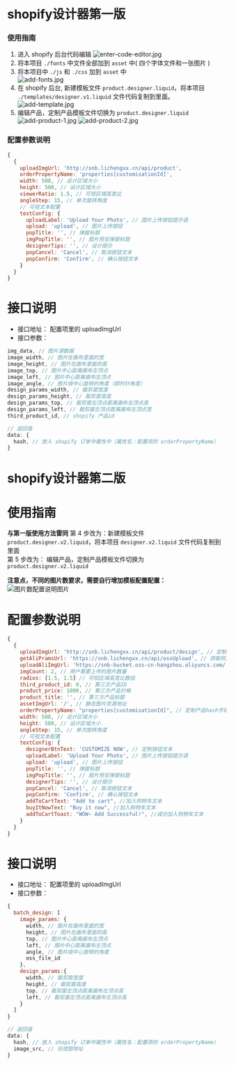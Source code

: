 # shopify设计器第一版

### 使用指南
  1. 进入 shopify 后台代码编辑
  ![enter-code-editor.jpg](./img/enter-code-editor.jpg)  
  2. 将本项目 `./fonts` 中文件全部加到 `asset` 中( 四个字体文件和一张图片 )  
  3. 将本项目中 `./js` 和 `./css` 加到 `asset` 中  
  ![add-fonts.jpg](./img/add-fonts.jpg)
  4. 在 shopify 后台, 新建模板文件 `product.designer.liquid`，将本项目 `./templates/designer.v1.liquid` 文件代码复制到里面。  
  ![add-template.jpg](./img/add-template.jpg)
  5. 编辑产品，定制产品模板文件切换为 `product.designer.liquid`  
  ![add-product-1.jpg](./img/add-product-1.jpg)
  ![add-product-2.jpg](./img/add-product-2.jpg)


### 配置参数说明
```javascript
{
  {
    uploadImgUrl: 'http://snb.lichengxx.cn/api/product',
    orderPropertyName: 'properties[customisationId]',
    width: 500, // 设计区域大小
    height: 500, // 设计区域大小
    viewerRatio: 1.5, // 可视区域高宽比
    angleStep: 15, // 单次旋转角度
    // 可视文本配置
    textConfig: {
      uploadLabel: 'Upload Your Photo', // 图片上传按钮提示语
      upload: 'upload', // 图片上传按钮
      popTitle: '', // 弹窗标题
      imgPopTitle: '', // 图片预览弹窗标题
      designerTips: '', // 设计提示
      popCancel: 'Cancel', // 取消按钮文本
      popConfirm: 'Confirm', // 确认按钮文本
    }
  }
}

```

# 接口说明
- 接口地址： 配置项里的 uploadImgUrl
- 接口参数： 
```javascript
img_data, // 图片源数据
image_width, // 图片在画布里面的宽
image_height, // 图片在画布里面的高
image_top, // 图片中心距离画布左顶点
image_left, // 图片中心距离画布左顶点
image_angle, // 图片绕中心旋转的角度（顺时针角度）
design_params_width, // 裁剪窗宽度
design_params_height, // 裁剪窗高度
design_params_top, // 裁剪窗左顶点距离画布左顶点高
design_params_left, // 裁剪窗左顶点距离画布左顶点宽
third_product_id, // shopify 产品id

// 返回值
data: {
  hash, // 放入 shopify 订单中属性中（属性名：配置项的 orderPropertyName）
}
```


# shopify设计器第二版


# 使用指南
**与第一版使用方法雷同**
第 4 步改为：新建模板文件 `product.designer.v2.liquid`，将本项目 `designer.v2.liquid` 文件代码复制到里面  
第 5 步改为： 编辑产品，定制产品模板文件切换为 `product.designer.v2.liquid`  

**注意点，不同的图片数要求，需要自行增加模板配置配置：**
![图片数配置说明图片](./img/img-count-tips.jpg)


# 配置参数说明
```javascript
{
  {
    uploadImgUrl: 'http://snb.lichengxx.cn/api/product/design', // 定制图片交互地址
    getAliPramsUrl: 'https://snb.lichengxx.cn/api/ossUpload', // 获取阿里云参数地址
    uploadAliImgUrl: 'https://snb-bucket.oss-cn-hangzhou.aliyuncs.com/', // 阿里云上传地址
    imgCount: 2, // 用户需要上传的图片数量
    radios: [1.5, 1.5] // 可视区域高宽比数组
    third_product_id: 0, // 第三方产品ID
    product_price: 1000, // 第三方产品价格
    product_title: '', // 第三方产品标题
    assetImgUrl: '/', // 静态图片资源地址
    orderPropertyName: "properties[customisationId]", // 定制产品hash字段
    width: 500, // 设计区域大小
    height: 500, // 设计区域大小
    angleStep: 15, // 单次旋转角度
    // 可视文本配置
    textConfig: {
      designerBtnText: 'CUSTOMIZE NOW', // 定制按钮文本
      uploadLabel: 'Upload Your Photo', // 图片上传按钮提示语
      upload: 'upload', // 图片上传按钮
      popTitle: '', // 弹窗标题
      imgPopTitle: '', // 图片预览弹窗标题
      designerTips: '', // 设计提示
      popCancel: 'Cancel', // 取消按钮文本
      popConfirm: 'Confirm', // 确认按钮文本
      addToCartText: "Add to cart", //加入购物车文本
      buyItNowText: "Buy it now", //加入购物车文本
      addToCartToast: "WOW~ Add Successful!", //成功加入购物车文本
    }
  }
}

```

# 接口说明
- 接口地址： 配置项里的 uploadImgUrl
- 接口参数： 
```javascript
{
  batch_design: [
    image_params: {
      width, // 图片在画布里面的宽
      height, // 图片在画布里面的高
      top, // 图片中心距离画布左顶点
      left, // 图片中心距离画布左顶点
      angle, // 图片绕中心旋转的角度
      oss_file_id
    },
    design_params:{
      width, // 裁剪窗宽度
      height, // 裁剪窗高度
      top, // 裁剪窗左顶点距离画布左顶点高
      left, // 裁剪窗左顶点距离画布左顶点高
    }
  ]
}

// 返回值
data: {
  hash, // 放入 shopify 订单中属性中（属性名：配置项的 orderPropertyName）
  image_src, // 合成图地址
}
```